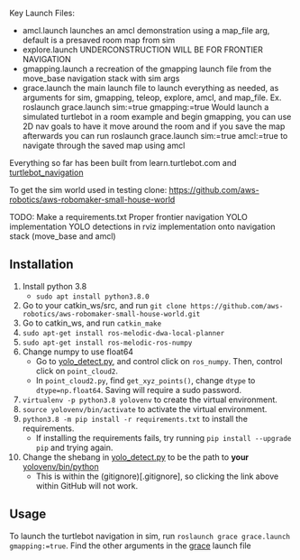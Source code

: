 Key Launch Files:
* amcl.launch launches an amcl demonstration using a map_file arg, default is a presaved room map from sim
* explore.launch UNDERCONSTRUCTION WILL BE FOR FRONTIER NAVIGATION
* gmapping.launch a recreation of the gmapping launch file from the move_base navigation stack with sim args
* grace.launch the main launch file to launch everything as needed, as arguments for sim, gmapping, teleop, explore, amcl, and map_file. Ex. roslaunch grace.launch sim:=true gmapping:=true    Would launch a simulated turtlebot in a room example and begin gmapping, you can use 2D nav goals to have it move around the room and if you save the map afterwards you can run roslaunch grace.launch sim:=true amcl:=true    to navigate through the saved map using amcl

Everything so far has been built from learn.turtlebot.com and [turtlebot_navigation](http://wiki.ros.org/turtlebot_navigation/Tutorials/Setup%20the%20Navigation%20Stack%20for%20TurtleBot)

To get the sim world used in testing clone: https://github.com/aws-robotics/aws-robomaker-small-house-world


TODO:
Make a requirements.txt
Proper frontier navigation
YOLO implementation
YOLO detections in rviz
implementation onto navigation stack (move_base and amcl)

## Installation

1. Install python 3.8
    * `sudo apt install python3.8.0`
2. Go to your catkin_ws/src, and run `git clone https://github.com/aws-robotics/aws-robomaker-small-house-world.git`
3. Go to catkin_ws, and run `catkin_make`
4. `sudo apt-get install ros-melodic-dwa-local-planner`
5. `sudo apt-get install ros-melodic-ros-numpy`
6. Change numpy to use float64
    * Go to [yolo_detect.py](scripts/yolo_detect.py), and control click on `ros_numpy`. Then, control click on `point_cloud2`.
    * In `point_cloud2.py`, find `get_xyz_points()`, change `dtype` to `dtype=np.float64`. Saving will require a sudo password.
7. `virtualenv -p python3.8 yolovenv` to create the virtual environment.
8. `source yolovenv/bin/activate` to activate the virtual environment.
9. `python3.8 -m pip install -r requirements.txt` to install the requirements.
    * If installing the requirements fails, try running `pip install --upgrade pip` and trying again.
10. Change the shebang in [yolo_detect.py](scripts/yolo_detect.py) to be the path to **your** [yolovenv/bin/python](yolovenv/bin/python)
    * This is within the (gitignore)[.gitignore], so clicking the link above within GitHub will not work.

## Usage

To launch the turtlebot navigation in sim, run `roslaunch grace grace.launch gmapping:=true`. Find the other arguments in the [grace](launch/grace.launch) launch file